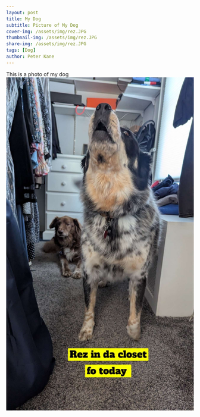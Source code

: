 ```yaml
---
layout: post
title: My Dog 
subtitle: Picture of My Dog
cover-img: /assets/img/rez.JPG
thumbnail-img: /assets/img/rez.JPG
share-img: /assets/img/rez.JPG
tags: [Dog]
author: Peter Kane 
---
```


This is a photo of my dog
![DOG](/assets/img/rez.JPG)
